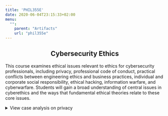 ```yaml
---
title: 'PHIL355E'
date: 2020-06-04T23:15:33+02:00
menu:
  "":
    parent: "Artifacts"
    url: "phil355e"
---
```


<h2 style="text-align:center">Cybersecurity Ethics</h2>

This course examines ethical issues relevant to ethics for cybersecurity professionals, including privacy, professional code of conduct, practical conflicts between engineering ethics and business practices, individual and corporate social responsibility, ethical hacking, information warfare, and cyberwarfare. Students will gain a broad understanding of central issues in cyberethics and the ways that fundamental ethical theories relate to these core issues.

<details>
<summary>View case analysis on privacy</summary>

  {{< pdfReader "EmilssonAtticus_PHIL355E_Privacy.pdf" >}}
</details>